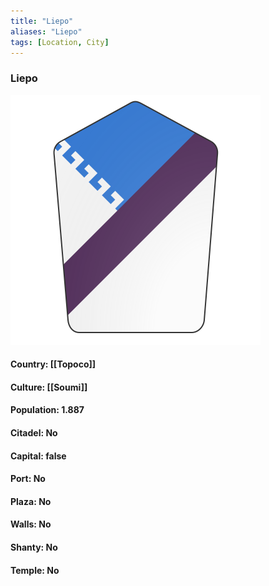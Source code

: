```yaml
---
title: "Liepo"
aliases: "Liepo"
tags: [Location, City]
---
```

### Liepo
![](attachment/a0e142ad1af7fbf59f5ee07e250435a8.svg)

#### Country: [[Topoco]]

#### Culture: [[Soumi]]

#### Population: 1.887

#### Citadel: No

#### Capital: false

#### Port: No

#### Plaza: No

#### Walls: No

#### Shanty: No

#### Temple: No

